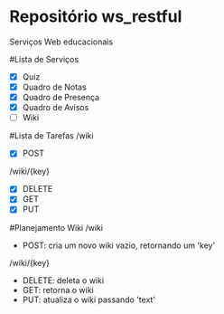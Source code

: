Repositório ws_restful
=============
Serviços Web educacionais

#Lista de Serviços
- [x] Quiz
- [x] Quadro de Notas
- [x] Quadro de Presença
- [x] Quadro de Avisos
- [ ] Wiki

#Lista de Tarefas
/wiki
- [x] POST

/wiki/{key}
- [x] DELETE
- [x] GET
- [x] PUT

#Planejamento Wiki
/wiki
- POST: cria um novo wiki vazio, retornando um 'key'

/wiki/{key}
- DELETE: deleta o wiki
- GET: retorna o wiki
- PUT: atualiza o wiki passando 'text'